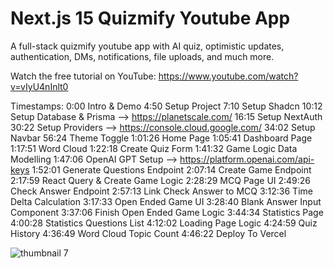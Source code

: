 # Next.js 15 Quizmify Youtube App

A full-stack quizmify youtube app with AI quiz, optimistic updates, authentication, DMs, notifications, file uploads, and much more.

Watch the free tutorial on YouTube: https://www.youtube.com/watch?v=vIyU4nInlt0

Timestamps:
0:00 Intro & Demo
4:50 Setup Project
7:10 Setup Shadcn
10:12 Setup Database & Prisma --> https://planetscale.com/
16:15 Setup NextAuth
30:22 Setup Providers --> https://console.cloud.google.com/
34:02 Setup Navbar
56:24 Theme Toggle
1:01:26 Home Page
1:05:41 Dashboard Page
1:17:51 Word Cloud
1:22:18 Create Quiz Form
1:41:32 Game Logic Data Modelling
1:47:06 OpenAI GPT Setup --> https://platform.openai.com/api-keys
1:52:01 Generate Questions Endpoint
2:07:14 Create Game Endpoint
2:17:59 React Query & Create Game Logic
2:28:29 MCQ Page UI
2:49:26 Check Answer Endpoint
2:57:13 Link Check Answer to MCQ
3:12:36 Time Delta Calculation
3:17:33 Open Ended Game UI
3:28:40 Blank Answer Input Component 
3:37:06 Finish Open Ended Game Logic
3:44:34 Statistics Page
4:00:28 Statistics Questions List
4:12:02 Loading Page Logic
4:24:59 Quiz History
4:36:49 Word Cloud Topic Count
4:46:22 Deploy To Vercel

![thumbnail 7](https://www.youtube.com/watch?v=vIyU4nInlt0)
